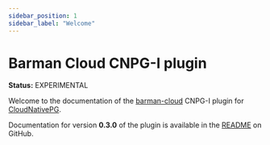 ```yaml
---
sidebar_position: 1
sidebar_label: "Welcome"
---
```


# Barman Cloud CNPG-I plugin

**Status:** EXPERIMENTAL

Welcome to the documentation of the [barman-cloud](https://pgbarman.org/) CNPG-I
plugin for [CloudNativePG](https://cloudnative-pg.io/).

Documentation for version **0.3.0** of the plugin is available in the
[README](https://github.com/cloudnative-pg/plugin-barman-cloud/blob/v0.3.0/README.md)
on GitHub.
